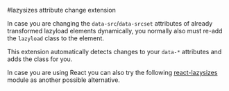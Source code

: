 #lazysizes attribute change extension

In case you are changing the ``data-src``/``data-srcset`` attributes of already transformed lazyload elements dynamically, you normally also must re-add the ``lazyload`` class to the element.

This extension automatically detects changes to your ``data-*`` attributes and adds the class for you.

In case you are using React you can also try the following [react-lazysizes](https://www.npmjs.com/package/react-lazysizes) module as another possible alternative.



